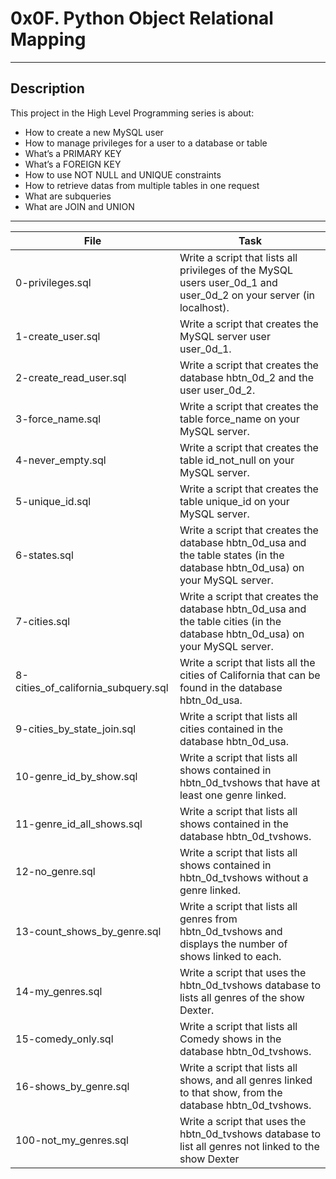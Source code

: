 # 0x0F. Python Object Relational Mapping
---
## Description

This project in the High Level Programming series is about:

*  How to create a new MySQL user
*  How to manage privileges for a user to a database or table
*  What’s a PRIMARY KEY
*  What’s a FOREIGN KEY
*  How to use NOT NULL and UNIQUE constraints
*  How to retrieve datas from multiple tables in one request
*  What are subqueries
*  What are JOIN and UNION


---
File|Task
---|---
0-privileges.sql | Write a script that lists all privileges of the MySQL users user_0d_1 and user_0d_2 on your server (in localhost).
1-create_user.sql | Write a script that creates the MySQL server user user_0d_1. 
2-create_read_user.sql | Write a script that creates the database hbtn_0d_2 and the user user_0d_2.
3-force_name.sql | Write a script that creates the table force_name on your MySQL server.
4-never_empty.sql | Write a script that creates the table id_not_null on your MySQL server.
5-unique_id.sql | Write a script that creates the table unique_id on your MySQL server.
6-states.sql | Write a script that creates the database hbtn_0d_usa and the table states (in the database hbtn_0d_usa) on your MySQL server.
7-cities.sql | Write a script that creates the database hbtn_0d_usa and the table cities (in the database hbtn_0d_usa) on your MySQL server.
8-cities_of_california_subquery.sql | Write a script that lists all the cities of California that can be found in the database hbtn_0d_usa.
9-cities_by_state_join.sql | Write a script that lists all cities contained in the database hbtn_0d_usa.
10-genre_id_by_show.sql | Write a script that lists all shows contained in hbtn_0d_tvshows that have at least one genre linked.
11-genre_id_all_shows.sql | Write a script that lists all shows contained in the database hbtn_0d_tvshows.
12-no_genre.sql | Write a script that lists all shows contained in hbtn_0d_tvshows without a genre linked. 
13-count_shows_by_genre.sql | Write a script that lists all genres from hbtn_0d_tvshows and displays the number of shows linked to each.
14-my_genres.sql | Write a script that uses the hbtn_0d_tvshows database to lists all genres of the show Dexter.
15-comedy_only.sql | Write a script that lists all Comedy shows in the database hbtn_0d_tvshows.
16-shows_by_genre.sql | Write a script that lists all shows, and all genres linked to that show, from the database hbtn_0d_tvshows.
100-not_my_genres.sql | Write a script that uses the hbtn_0d_tvshows database to list all genres not linked to the show Dexter
